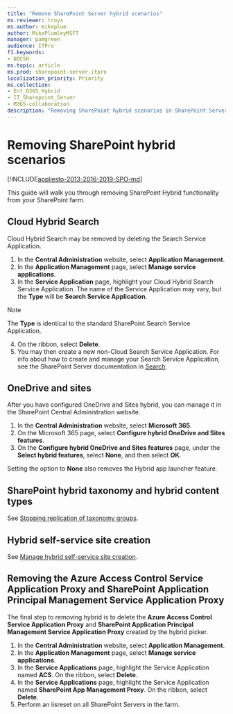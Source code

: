 ```yaml
---
title: "Remove SharePoint Server hybrid scenarios"
ms.reviewer: troys
ms.author: mikeplum
author: MikePlumleyMSFT
manager: pamgreen
audience: ITPro
f1.keywords:
- NOCSH
ms.topic: article
ms.prod: sharepoint-server-itpro
localization_priority: Priority
ms.collection:
- Ent_O365_Hybrid
- IT_Sharepoint_Server
- M365-collaboration
description: "Removing SharePoint hybrid scenarios in SharePoint Server"
---
```


# Removing SharePoint hybrid scenarios

[!INCLUDE[appliesto-2013-2016-2019-SPO-md](../includes/appliesto-2013-2016-2019-SPO-md.md)]

This guide will walk you through removing SharePoint Hybrid functionality from your SharePoint farm.

## Cloud Hybrid Search

Cloud Hybrid Search may be removed by deleting the Search Service Application.

1. In the **Central Administration** website, select **Application Management**.
2. In the **Application Management** page, select **Manage service applications**.
3. In the **Service Application** page, highlight your Cloud Hybrid Search Service Application. The name of the Service Application may vary, but the **Type** will be **Search Service Application**.

> [!NOTE]
> The **Type** is identical to the standard SharePoint Search Service Application.

4. On the ribbon, select **Delete**.
5. You may then create a new non-Cloud Search Service Application. For info about how to create and manage your Search Service Application, see the SharePoint Server documentation in [Search](https://docs.microsoft.com/sharepoint/search/search).

## OneDrive and sites

After you have configured OneDrive and Sites hybrid, you can manage it in the SharePoint Central Administration website.

1. In the **Central Administration** website, select **Microsoft 365**.
2. On the Microsoft 365 page, select **Configure hybrid OneDrive and Sites features**.
3. On the **Configure hybrid OneDrive and Sites features** page, under the **Select hybrid features**, select **None**, and then select **OK**.

Setting the option to **None** also removes the Hybrid app launcher feature.

## SharePoint hybrid taxonomy and hybrid content types

See [Stopping replication of taxonomy groups](https://docs.microsoft.com/sharepoint/hybrid/configure-hybrid-sharepoint-taxonomy-and-hybrid-content-types#stopping-replication-of-taxonomy-groups).

## Hybrid self-service site creation

See [Manage hybrid self-service site creation](https://docs.microsoft.com/sharepoint/hybrid/hybrid-self-service-site-creation#manage-hybrid-self-service-site-creation).

## Removing the Azure Access Control Service Application Proxy and SharePoint Application Principal Management Service Application Proxy

The final step to removing hybrid is to delete the **Azure Access Control Service Application Proxy** and **SharePoint Application Principal Management Service Application Proxy** created by the hybrid picker.

1. In the **Central Administration** website, select **Application Management**.
2. In the **Application Management** page, select **Manage service applications**.
3. In the **Service Applications** page, highlight the Service Application named **ACS**. On the ribbon, select **Delete**.
4. In the **Service Applications** page, highlight the Service Application named **SharePoint App Management Proxy**. On the ribbon, select **Delete**.
5. Perform an iisreset on all SharePoint Servers in the farm.
